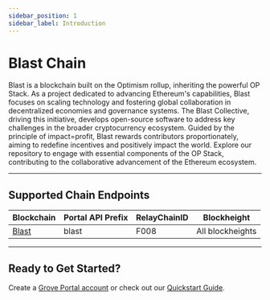 ```yaml
---
sidebar_position: 1
sidebar_label: Introduction
---
```


# Blast Chain

Blast is a blockchain built on the Optimism rollup, inheriting the powerful OP Stack. As a project dedicated to advancing Ethereum's capabilities, Blast focuses on scaling technology and fostering global collaboration in decentralized economies and governance systems. The Blast Collective, driving this initiative, develops open-source software to address key challenges in the broader cryptocurrency ecosystem. Guided by the principle of impact=profit, Blast rewards contributors proportionately, aiming to redefine incentives and positively impact the world. Explore our repository to engage with essential components of the OP Stack, contributing to the collaborative advancement of the Ethereum ecosystem.

---

## Supported Chain Endpoints

| Blockchain                               | Portal API Prefix | RelayChainID | Blockheight         |
| ---------------------------------------- | ----------------- | ------------ | ------------------- |
| [Blast](./endpoints/blast) | blast      | F008         | All blockheights |

---

## Ready to Get Started?

Create a [Grove Portal account](https://portal.grove.city) or check out our [Quickstart Guide](/guides/getting-started/quickstart).
